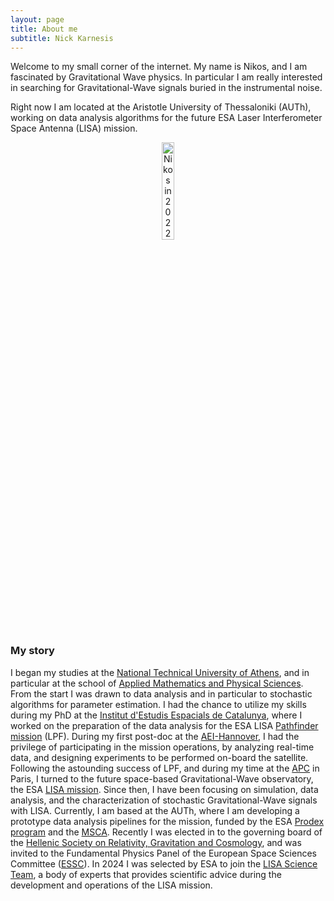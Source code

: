 ```yaml
---
layout: page
title: About me
subtitle: Nick Karnesis
---
```


Welcome to my small corner of the internet. My name is Nikos, and I am fascinated by Gravitational Wave physics. In particular I am really interested in searching for Gravitational-Wave signals buried in the instrumental noise.

Right now I am located at the Aristotle University of Thessaloniki (AUTh), working on data analysis algorithms for the future ESA Laser Interferometer Space Antenna (LISA) mission.

<p align="center">
<img src="/assets/img/me.png" alt= "Nikos in 2022" width="20%" height="20%">
</p>

### My story

I began my studies at the [National Technical University of Athens](https://www.ntua.gr/en/), and in particular at the school of [Applied Mathematics and Physical Sciences](http://semfe.ntua.gr/en/). From the start I was drawn to data analysis and in particular to stochastic algorithms for parameter estimation. I had the chance to utilize my skills during my PhD at the [Institut d'Estudis Espacials de Catalunya](http://www.ieec.cat/en/home), where I worked on the preparation of the data analysis for the ESA LISA [Pathfinder mission](https://sci.esa.int/web/lisa-pathfinder) (LPF). During my first post-doc at the [AEI-Hannover](https://www.aei.mpg.de/), I had the privilege of participating in the mission operations, by analyzing real-time data, and designing experiments to be performed on-board the satellite. Following the astounding success of LPF, and during my time at the [APC](http://www.apc.univ-paris7.fr/APC_CS/) in Paris, I turned to the future space-based Gravitational-Wave observatory, the ESA [LISA mission](https://sci.esa.int/web/lisa). Since then, I have been focusing on simulation, data analysis, and the characterization of stochastic Gravitational-Wave signals with LISA. Currently, I am based at the AUTh, where I am developing a prototype data analysis pipelines for the mission, funded by the ESA [Prodex program](https://sci.esa.int/web/prodex/-/59648-programme-introduction) and the [MSCA](https://marie-sklodowska-curie-actions.ec.europa.eu/). Recently I was elected in to the governing board of the [Hellenic Society on Relativity, Gravitation and Cosmology](http://www.hsrgc.gr/), and was invited to the Fundamental Physics Panel of the European Space Sciences Committee ([ESSC](https://www.essc.esf.org/)). In 2024 I was selected by ESA to join the [LISA Science Team](https://www.cosmos.esa.int/web/lisa/lisa-science-team), a body of experts that provides scientific advice during the development and operations of the LISA mission.
